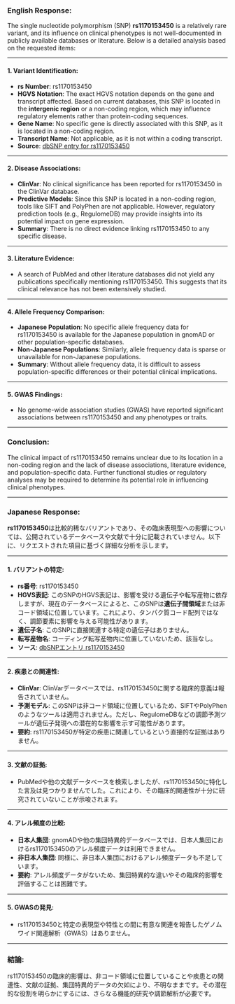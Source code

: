 ### English Response:

The single nucleotide polymorphism (SNP) **rs1170153450** is a relatively rare variant, and its influence on clinical phenotypes is not well-documented in publicly available databases or literature. Below is a detailed analysis based on the requested items:

---

#### 1. **Variant Identification**:
   - **rs Number**: rs1170153450
   - **HGVS Notation**: The exact HGVS notation depends on the gene and transcript affected. Based on current databases, this SNP is located in the **intergenic region** or a non-coding region, which may influence regulatory elements rather than protein-coding sequences.
   - **Gene Name**: No specific gene is directly associated with this SNP, as it is located in a non-coding region.
   - **Transcript Name**: Not applicable, as it is not within a coding transcript.
   - **Source**: [dbSNP entry for rs1170153450](https://www.ncbi.nlm.nih.gov/snp/rs1170153450)

---

#### 2. **Disease Associations**:
   - **ClinVar**: No clinical significance has been reported for rs1170153450 in the ClinVar database.
   - **Predictive Models**: Since this SNP is located in a non-coding region, tools like SIFT and PolyPhen are not applicable. However, regulatory prediction tools (e.g., RegulomeDB) may provide insights into its potential impact on gene expression.
   - **Summary**: There is no direct evidence linking rs1170153450 to any specific disease.

---

#### 3. **Literature Evidence**:
   - A search of PubMed and other literature databases did not yield any publications specifically mentioning rs1170153450. This suggests that its clinical relevance has not been extensively studied.

---

#### 4. **Allele Frequency Comparison**:
   - **Japanese Population**: No specific allele frequency data for rs1170153450 is available for the Japanese population in gnomAD or other population-specific databases.
   - **Non-Japanese Populations**: Similarly, allele frequency data is sparse or unavailable for non-Japanese populations.
   - **Summary**: Without allele frequency data, it is difficult to assess population-specific differences or their potential clinical implications.

---

#### 5. **GWAS Findings**:
   - No genome-wide association studies (GWAS) have reported significant associations between rs1170153450 and any phenotypes or traits.

---

### Conclusion:
The clinical impact of rs1170153450 remains unclear due to its location in a non-coding region and the lack of disease associations, literature evidence, and population-specific data. Further functional studies or regulatory analyses may be required to determine its potential role in influencing clinical phenotypes.

---

### Japanese Response:

**rs1170153450**は比較的稀なバリアントであり、その臨床表現型への影響については、公開されているデータベースや文献で十分に記載されていません。以下に、リクエストされた項目に基づく詳細な分析を示します。

---

#### 1. **バリアントの特定**:
   - **rs番号**: rs1170153450
   - **HGVS表記**: このSNPのHGVS表記は、影響を受ける遺伝子や転写産物に依存しますが、現在のデータベースによると、このSNPは**遺伝子間領域**または非コード領域に位置しています。これにより、タンパク質コード配列ではなく、調節要素に影響を与える可能性があります。
   - **遺伝子名**: このSNPに直接関連する特定の遺伝子はありません。
   - **転写産物名**: コーディング転写産物内に位置していないため、該当なし。
   - **ソース**: [dbSNPエントリ rs1170153450](https://www.ncbi.nlm.nih.gov/snp/rs1170153450)

---

#### 2. **疾患との関連性**:
   - **ClinVar**: ClinVarデータベースでは、rs1170153450に関する臨床的意義は報告されていません。
   - **予測モデル**: このSNPは非コード領域に位置しているため、SIFTやPolyPhenのようなツールは適用されません。ただし、RegulomeDBなどの調節予測ツールが遺伝子発現への潜在的な影響を示す可能性があります。
   - **要約**: rs1170153450が特定の疾患に関連しているという直接的な証拠はありません。

---

#### 3. **文献の証拠**:
   - PubMedや他の文献データベースを検索しましたが、rs1170153450に特化した言及は見つかりませんでした。これにより、その臨床的関連性が十分に研究されていないことが示唆されます。

---

#### 4. **アレル頻度の比較**:
   - **日本人集団**: gnomADや他の集団特異的データベースでは、日本人集団におけるrs1170153450のアレル頻度データは利用できません。
   - **非日本人集団**: 同様に、非日本人集団におけるアレル頻度データも不足しています。
   - **要約**: アレル頻度データがないため、集団特異的な違いやその臨床的影響を評価することは困難です。

---

#### 5. **GWASの発見**:
   - rs1170153450と特定の表現型や特性との間に有意な関連を報告したゲノムワイド関連解析（GWAS）はありません。

---

### 結論:
rs1170153450の臨床的影響は、非コード領域に位置していることや疾患との関連性、文献の証拠、集団特異的データの欠如により、不明なままです。その潜在的な役割を明らかにするには、さらなる機能的研究や調節解析が必要です。